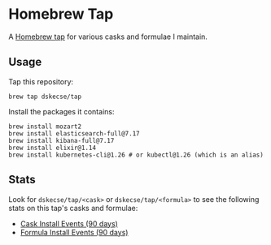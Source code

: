 # Homebrew Tap

A [Homebrew tap] for various casks and formulae I maintain.

[Homebrew tap]: https://github.com/Homebrew/brew/blob/master/docs/Taps.md

## Usage

Tap this repository:

    brew tap dskecse/tap

Install the packages it contains:

    brew install mozart2
    brew install elasticsearch-full@7.17
    brew install kibana-full@7.17
    brew install elixir@1.14
    brew install kubernetes-cli@1.26 # or kubectl@1.26 (which is an alias)

## Stats

Look for `dskecse/tap/<cask>` or `dskecse/tap/<formula>` to see the following
stats on this tap's casks and formulae:

* [Cask Install Events (90 days)](https://formulae.brew.sh/analytics/cask-install/90d/)
* [Formula Install Events (90 days)](https://formulae.brew.sh/analytics/install/90d/)
